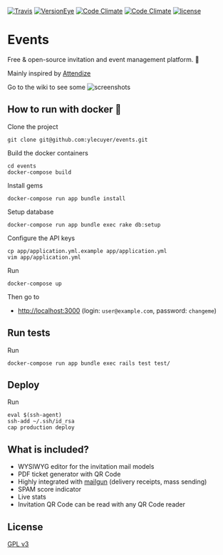 [![Travis](https://img.shields.io/travis/ylecuyer/events.svg)]()
[![VersionEye](https://img.shields.io/versioneye/d/user/projects/593b69d9368b08004e5145bb.svg)]()
[![Code Climate](https://img.shields.io/codeclimate/github/ylecuyer/events.svg)]()
[![Code Climate](https://img.shields.io/codeclimate/coverage/github/ylecuyer/events.svg)]()
[![license](https://img.shields.io/github/license/ylecuyer/events.svg)]()

# Events

Free & open-source invitation and event management platform. 🎫

Mainly inspired by [Attendize](https://github.com/Attendize/Attendize)

Go to the wiki to see some ![screenshots](https://github.com/ylecuyer/events/wiki/Screenshots)

## How to run with docker 🐳

Clone the project

    git clone git@github.com:ylecuyer/events.git
    
Build the docker containers

    cd events
    docker-compose build
    
Install gems

    docker-compose run app bundle install

Setup database

    docker-compose run app bundle exec rake db:setup

Configure the API keys
    
    cp app/application.yml.example app/application.yml
    vim app/application.yml

Run

    docker-compose up
    
Then go to 
 * [http://localhost:3000](http://localhost:3000) (login: ```user@example.com```, password: ```changeme```)

## Run tests

Run

    docker-compose run app bundle exec rails test test/

## Deploy

Run

    eval $(ssh-agent)
    ssh-add ~/.ssh/id_rsa
    cap production deploy

## What is included?

 * WYSIWYG editor for the invitation mail models
 * PDF ticket generator with QR Code
 * Highly integrated with [mailgun](https://www.mailgun.com/) (delivery receipts, mass sending)
 * SPAM score indicator
 * Live stats
 * Invitation QR Code can be read with any QR Code reader
 
## License

[GPL v3](https://github.com/ylecuyer/events/blob/master/LICENSE.txt)
 
